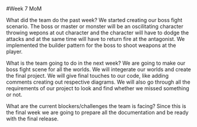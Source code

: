 #Week 7 MoM

What did the team do the past week?
We started creating our boss fight scenario. The boss or master or monster will be an oscilitating character throwing wepons at out character and the character will have to dodge the attacks and at the same time will have to return fire at the antagonist. We implemented the builder pattern for the boss to shoot weapons at the player.

What is the team going to do in the next week?
We are going to make our boss fight scene for all the worlds. We will integerate our worlds and create the final project. We will give final touches to our code, like adding comments creating out respective diagrams. We will also go through all the requirements of our project to look and find whether we missed something or not.

What are the current blockers/challenges the team is facing?
Since this is the final week we are going to prepare all the documentation and be ready with the final release.